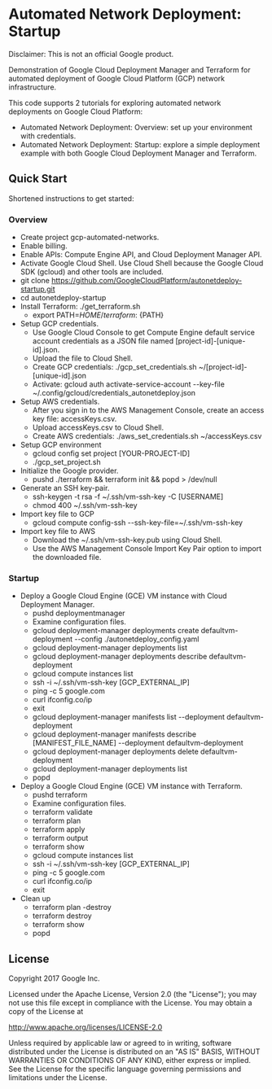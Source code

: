# Automated Network Deployment: Startup

Disclaimer: This is not an official Google product.

Demonstration of Google Cloud Deployment Manager and Terraform for automated
deployment of Google Cloud Platform (GCP) network infrastructure.

This code supports 2 tutorials for exploring automated network deployments on
Google Cloud Platform:

*   Automated Network Deployment: Overview: set up your environment with
    credentials.
*   Automated Network Deployment: Startup: explore a simple deployment example
    with both Google Cloud Deployment Manager and Terraform.

## Quick Start

Shortened instructions to get started:

### Overview

*   Create project gcp-automated-networks.
*   Enable billing.
*   Enable APIs: Compute Engine API, and Cloud Deployment Manager API.
*   Activate Google Cloud Shell. Use Cloud Shell because the Google Cloud SDK
    (gcloud) and other tools are included.
*   git clone https://github.com/GoogleCloudPlatform/autonetdeploy-startup.git
*   cd autonetdeploy-startup
*   Install Terraform: ./get_terraform.sh
    *   export PATH=${HOME}/terraform:$ {PATH}
*   Setup GCP credentials.
    *   Use Google Cloud Console to get Compute Engine default service account
        credentials as a JSON file named [project-id]-[unique-id].json.
    *   Upload the file to Cloud Shell.
    *   Create GCP credentials: ./gcp_set_credentials.sh
        ~/[project-id]-[unique-id].json
    *   Activate: gcloud auth activate-service-account --key-file
        ~/.config/gcloud/credentials_autonetdeploy.json
*   Setup AWS credentials.
    *   After you sign in to the AWS Management Console, create an access key
        file: accessKeys.csv.
    *   Upload accessKeys.csv to Cloud Shell.
    *   Create AWS credentials: ./aws_set_credentials.sh ~/accessKeys.csv
*   Setup GCP environment
    *   gcloud config set project [YOUR-PROJECT-ID]
    *   ./gcp_set_project.sh
*   Initialize the Google provider.
    *   pushd ./terraform && terraform init && popd > /dev/null
*   Generate an SSH key-pair.
    *   ssh-keygen -t rsa -f ~/.ssh/vm-ssh-key -C [USERNAME]
    *   chmod 400 ~/.ssh/vm-ssh-key
*   Import key file to GCP
    *   gcloud compute config-ssh --ssh-key-file=~/.ssh/vm-ssh-key
*   Import key file to AWS
    *   Download the ~/.ssh/vm-ssh-key.pub using Cloud Shell.
    *   Use the AWS Management Console Import Key Pair option to import the
        downloaded file.

### Startup

*   Deploy a Google Cloud Engine (GCE) VM instance with Cloud Deployment
    Manager.
    *   pushd deploymentmanager
    *   Examine configuration files.
    *   gcloud deployment-manager deployments create defaultvm-deployment
        --config ./autonetdeploy_config.yaml
    *   gcloud deployment-manager deployments list
    *   gcloud deployment-manager deployments describe defaultvm-deployment
    *   gcloud compute instances list
    *   ssh -i ~/.ssh/vm-ssh-key [GCP_EXTERNAL_IP]
    *   ping -c 5 google.com
    *   curl ifconfig.co/ip
    *   exit
    *   gcloud deployment-manager manifests list --deployment
        defaultvm-deployment
    *   gcloud deployment-manager manifests describe [MANIFEST_FILE_NAME]
        --deployment defaultvm-deployment
    *   gcloud deployment-manager deployments delete defaultvm-deployment
    *   gcloud deployment-manager deployments list
    *   popd
*   Deploy a Google Cloud Engine (GCE) VM instance with Terraform.
    *   pushd terraform
    *   Examine configuration files.
    *   terraform validate
    *   terraform plan
    *   terraform apply
    *   terraform output
    *   terraform show
    *   gcloud compute instances list
    *   ssh -i ~/.ssh/vm-ssh-key [GCP_EXTERNAL_IP]
    *   ping -c 5 google.com
    *   curl ifconfig.co/ip
    *   exit
*   Clean up
    *   terraform plan -destroy
    *   terraform destroy
    *   terraform show
    *   popd

## License

Copyright 2017 Google Inc.

Licensed under the Apache License, Version 2.0 (the "License"); you may not use
this file except in compliance with the License. You may obtain a copy of the
License at

http://www.apache.org/licenses/LICENSE-2.0

Unless required by applicable law or agreed to in writing, software distributed
under the License is distributed on an "AS IS" BASIS, WITHOUT WARRANTIES OR
CONDITIONS OF ANY KIND, either express or implied. See the License for the
specific language governing permissions and limitations under the License.
